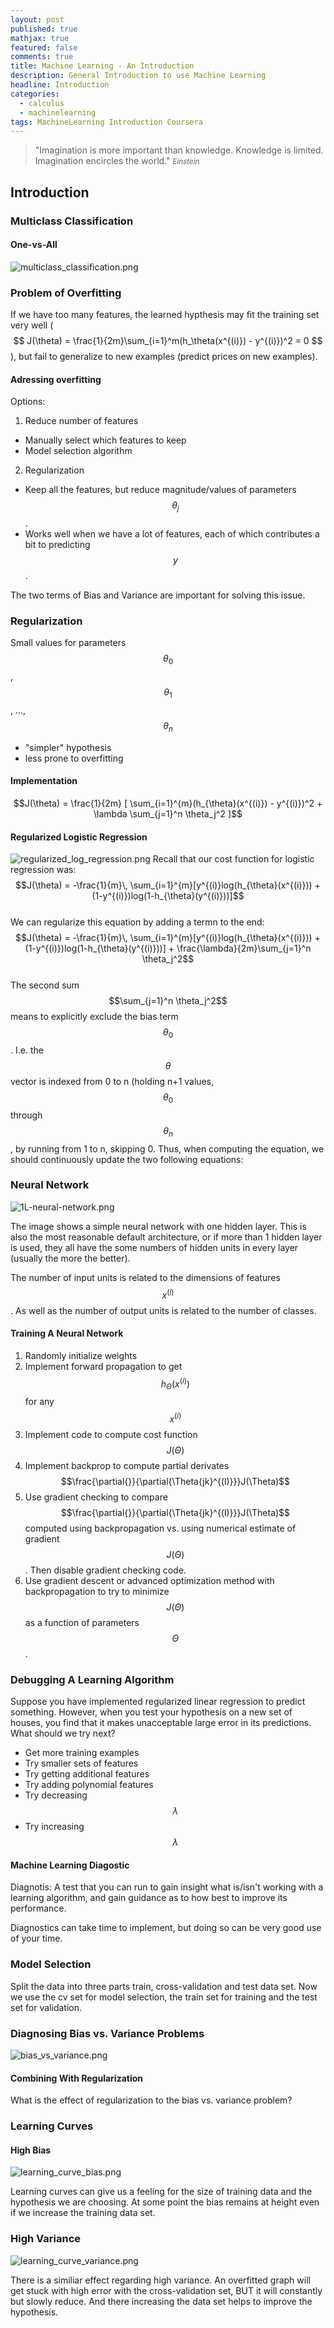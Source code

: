 ```yaml
---
layout: post
published: true
mathjax: true
featured: false
comments: true
title: Machine Learning - An Introduction
description: General Introduction to use Machine Learning
headline: Introduction
categories:
  - calculus
  - machinelearning
tags: MachineLearning Introduction Coursera
---
```

>&quot;Imagination is more important than knowledge. Knowledge is limited. Imagination encircles the world.&quot;
><small><cite title="Einstein">Einstein</cite></small>

## Introduction

### Multiclass Classification

#### One-vs-All
![multiclass_classification.png]({{site.baseurl}}/images/posts/multiclass_classification.png)

### Problem of Overfitting
If we have too many features, the learned hypthesis may fit the training set very well ( $$ J(\theta) = \frac{1}{2m}\sum_{i=1}^m(h_\theta(x^{(i)}) - y^{(i)})^2 = 0 $$ ), but fail to generalize to new examples (predict prices on new examples).

#### Adressing overfitting
Options:
1. Reduce number of features
  - Manually select which features to keep 
  - Model selection algorithm
2. Regularization
  - Keep all the features, but reduce magnitude/values of parameters $$\theta_j$$.
  - Works well when we have a lot of features, each of which contributes a bit to predicting $$y$$.

The two terms of Bias and Variance are important for solving this issue.

### Regularization
Small values for parameters $$\theta_0$$, $$\theta_1$$, ..., $$\theta_n$$
  - "simpler" hypothesis
  - less prone to overfitting

#### Implementation
$$J(\theta) = \frac{1}{2m} [ \sum_{i=1}^{m}(h_{\theta}(x^{(i)}) - y^{(i)})^2 + \lambda \sum_{j=1}^n \theta_j^2 ]$$


#### Regularized Logistic Regression
![regularized_log_regression.png]({{site.baseurl}}/images/posts/MachineLearning_AnIntroduction/regularized_log_regression.png)
Recall that our cost function for logistic regression was:
$$J(\theta) = -\frac{1}{m}\, \sum_{i=1}^{m}[y^{(i)}log(h_{\theta}(x^{(i)})) + (1-y^{(i)})log(1-h_{\theta}(y^{(i)}))]$$ <br>
We can regularize this equation by adding a termn to the end:
$$J(\theta) = -\frac{1}{m}\, \sum_{i=1}^{m}[y^{(i)}log(h_{\theta}(x^{(i)})) + (1-y^{(i)})log(1-h_{\theta}(y^{(i)}))] + \frac{\lambda}{2m}\sum_{j=1}^n \theta_j^2$$ <br>
The second sum $$\sum_{j=1}^n \theta_j^2$$ means to explicitly exclude the bias term $$\theta_0$$. I.e. the $$\theta$$ vector is indexed from 0 to n (holding n+1 values, $$\theta_0$$ through $$\theta_n$$, by running from 1 to n, skipping 0. Thus, when computing the equation, we should continuously update the two following equations:

### Neural Network
![1L-neural-network.png]({{site.baseurl}}/images/posts/MachineLearning_AnIntroduction/1L-neural-network.png)

The image shows a simple neural network with one hidden layer. This is also the most reasonable default architecture, or if more than 1 hidden layer is used, they all have the some numbers of hidden units in every layer (usually the more the better).

The number of input units is related to the dimensions of features $$x^{(i)}$$. As well as the number of output units is related to the number of classes.

#### Training A Neural Network
1. Randomly initialize weights
2. Implement forward propagation to get $$h_\Theta(x^{(i)})$$ for any $$x^{(i)}$$
3. Implement code to compute cost function $$J(\Theta)$$ 
4. Implement backprop to compute partial derivates $$\frac{\partial{}}{\partial{\Theta{jk}^{(l)}}}J(\Theta)$$
5. Use gradient checking to compare $$\frac{\partial{}}{\partial{\Theta{jk}^{(l)}}}J(\Theta)$$ computed using backpropagation vs. using numerical estimate of gradient $$J(\Theta)$$. Then disable gradient checking code.
6. Use gradient descent or advanced optimization method with backpropagation to try to minimize $$J(\Theta)$$ as a function of parameters $$\Theta$$.

### Debugging A Learning Algorithm
Suppose you have implemented regularized linear regression to predict something. However, when you test your hypothesis on a new set of houses, you find that it makes unacceptable large error in its predictions. What should we try next?
- Get more training examples
- Try smaller sets of features
- Try getting additional features
- Try adding polynomial features
- Try decreasing $$\lambda$$
- Try increasing $$\lambda$$

#### Machine Learning Diagostic
Diagnotis: A test that you can run to gain insight what is/isn't working with a learning algorithm, and gain guidance as to how best to improve its performance.

Diagnostics can take time to implement, but doing so can be very good use of your time.

### Model Selection
Split the data into three parts train, cross-validation and test data set. Now we use the cv set for model selection, the train set for training and the test set for validation.

### Diagnosing Bias vs. Variance Problems
![bias_vs_variance.png]({{site.baseurl}}/images/posts/MachineLearning_AnIntroduction/bias_vs_variance.png)

#### Combining With Regularization
What is the effect of regularization to the bias vs. variance problem?

### Learning Curves
#### High Bias
![learning_curve_bias.png]({{site.baseurl}}/images/posts/MachineLearning_AnIntroduction/learning_curve_bias.png)

Learning curves can give us a feeling for the size of training data and the hypothesis we are choosing. At some point the bias remains at height even if we increase the training data set.

### High Variance
![learning_curve_variance.png]({{site.baseurl}}/images/posts/MachineLearning_AnIntroduction/learning_curve_variance.png)

There is a similiar effect regarding high variance. An overfitted graph will get stuck with high error with the cross-validation set, BUT it will constantly but slowly reduce. And there increasing the data set helps to improve the hypothesis.
